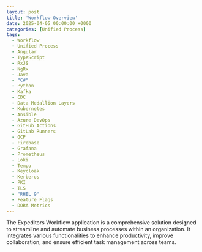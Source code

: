 ```yaml
---
layout: post
title: 'Workflow Overview'
date: 2025-04-05 00:00:00 +0000
categories: [Unified Process]
tags:
  - Workflow
  - Unified Process
  - Angular
  - TypeScript
  - RxJS
  - NgRx
  - Java
  - "C#"
  - Python
  - Kafka
  - CDC
  - Data Medallion Layers
  - Kubernetes
  - Ansible
  - Azure DevOps
  - GitHub Actions
  - GitLab Runners
  - GCP
  - Firebase
  - Grafana
  - Prometheus
  - Loki
  - Tempo
  - Keycloak
  - Kerberos
  - PKI
  - TLS
  - "RHEL 9"
  - Feature Flags
  - DORA Metrics
---
```


The Expeditors Workflow application is a comprehensive solution designed to streamline and automate business processes within an organization. It integrates various functionalities to enhance productivity, improve collaboration, and ensure efficient task management across teams.